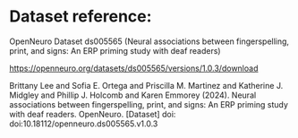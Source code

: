 # Dataset reference: 

OpenNeuro Dataset ds005565 (Neural associations between fingerspelling, print, and signs: An ERP priming study with deaf readers)
 
https://openneuro.org/datasets/ds005565/versions/1.0.3/download

Brittany Lee and Sofia E. Ortega and Priscilla M. Martinez and Katherine J. Midgley and Phillip J. Holcomb and Karen Emmorey (2024). Neural associations between fingerspelling, print, and signs: An ERP priming study with deaf readers. OpenNeuro. [Dataset] doi: doi:10.18112/openneuro.ds005565.v1.0.3 
